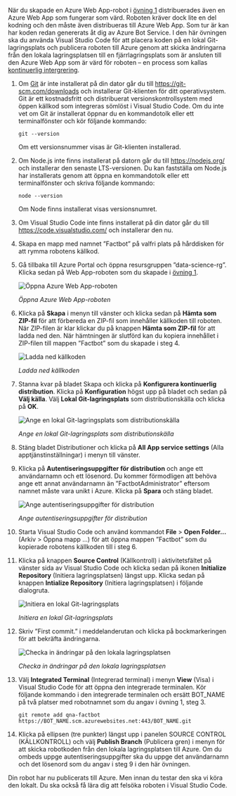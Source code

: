 När du skapade en Azure Web App-robot i [övning 1](#Exercise1) distribuerades även en Azure Web App som fungerar som värd. Roboten kräver dock lite en del kodning och den måste även distribueras till Azure Web App. Som tur är kan har koden redan genererats åt dig av Azure Bot Service. I den här övningen ska du använda Visual Studio Code för att placera koden på en lokal Git-lagringsplats och publicera roboten till Azure genom att skicka ändringarna från den lokala lagringsplatsen till en fjärrlagringsplats som är ansluten till den Azure Web App som är värd för roboten – en process som kallas [kontinuerlig intergrering](https://en.wikipedia.org/wiki/Continuous_integration).

1. Om [Git](https://git-scm.com/) är inte installerat på din dator går du till https://git-scm.com/downloads och installerar Git-klienten för ditt operativsystem. Git är ett kostnadsfritt och distribuerat versionskontrollsystem med öppen källkod som integreras sömlöst i Visual Studio Code. Om du inte vet om Git är installerat öppnar du en kommandotolk eller ett terminalfönster och kör följande kommando:

    ``` 
    git --version
    ```

    Om ett versionsnummer visas är Git-klienten installerad.

1. Om Node.js inte finns installerat på datorn går du till https://nodejs.org/ och installerar den senaste LTS-versionen. Du kan fastställa om Node.js har installerats genom att öppna en kommandotolk eller ett terminalfönster och skriva följande kommando:

    ```
    node --version
    ```

    Om Node finns installerat visas versionsnumret.

1. Om Visual Studio Code inte finns installerat på din dator går du till https://code.visualstudio.com/ och installerar den nu.

1. Skapa en mapp med namnet ”Factbot” på valfri plats på hårddisken för att rymma robotens källkod.

1. Gå tillbaka till Azure Portal och öppna resursgruppen ”data-science-rg”. Klicka sedan på Web App-roboten som du skapade i [övning 1](#Exercise1).

    ![Öppna Azure Web App-roboten](../images/open-web-app-bot.png)

    _Öppna Azure Web App-roboten_

1. Klicka på **Skapa** i menyn till vänster och klicka sedan på **Hämta som ZIP-fil** för att förbereda en ZIP-fil som innehåller källkoden till roboten. När ZIP-filen är klar klickar du på knappen **Hämta som ZIP-fil** för att ladda ned den. När hämtningen är slutförd kan du kopiera innehållet i ZIP-filen till mappen ”Factbot” som du skapade i steg 4.

    ![Ladda ned källkoden](../images/download-source.png)

    _Ladda ned källkoden_
  
1. Stanna kvar på bladet Skapa och klicka på **Konfigurera kontinuerlig distribution**. Klicka på **Konfiguration** högst upp på bladet och sedan på **Välj källa**. Välj **Lokal Git-lagringsplats** som distributionskälla och klicka på **OK**. 
 
    ![Ange en lokal Git-lagringsplats som distributionskälla](../images/portal-set-local-git.png)

    _Ange en lokal Git-lagringsplats som distributionskälla_  

1. Stäng bladet Distributioner och klicka på **All App service settings** (Alla apptjänstinställningar) i menyn till vänster.

1. Klicka på **Autentiseringsuppgifter för distribution** och ange ett användarnamn och ett lösenord. Du kommer förmodligen att behöva ange ett annat användarnamn än ”FactbotAdministrator” eftersom namnet måste vara unikt i Azure. Klicka på **Spara** och stäng bladet.

    ![Ange autentiseringsuppgifter för distribution](../images/portal-enter-ci-creds.png)

    _Ange autentiseringsuppgifter för distribution_  

1. Starta Visual Studio Code och använd kommandot **File** > **Open Folder...** (Arkiv > Öppna mapp ...) för att öppna mappen ”Factbot” som du kopierade robotens källkoden till i steg 6.

1. Klicka på knappen **Source Control** (Källkontroll) i aktivitetsfältet på vänster sida av Visual Studio Code och klicka sedan på ikonen **Initialize Repository** (Initiera lagringsplatsen) längst upp. Klicka sedan på knappen **Intialize Repository** (Initiera lagringsplatsen) i följande dialogruta.

    ![Initiera en lokal Git-lagringsplats](../images/vs-init-git-repo.png)

    _Initiera en lokal Git-lagringsplats_  

1. Skriv ”First commit.” i meddelanderutan och klicka på bockmarkeringen för att bekräfta ändringarna.

    ![Checka in ändringar på den lokala lagringsplatsen](../images/vs-first-git-commit.png)

    _Checka in ändringar på den lokala lagringsplatsen_  

1. Välj **Integrated Terminal** (Integrerad terminal) i menyn **View** (Visa) i Visual Studio Code för att öppna den integrerade terminalen. Kör följande kommando i den integrerade terminalen och ersätt BOT_NAME på två platser med robotnamnet som du angav i övning 1, steg 3.

    ```
    git remote add qna-factbot https://BOT_NAME.scm.azurewebsites.net:443/BOT_NAME.git
    ```

1. Klicka på ellipsen (tre punkter) längst upp i panelen SOURCE CONTROL (KÄLLKONTROLL) och välj **Publish Branch** (Publicera gren) i menyn för att skicka robotkoden från den lokala lagringsplatsen till Azure. Om du ombeds uppge autentiseringsuppgifter ska du uppge det användarnamn och det lösenord som du angav i steg 9 i den här övningen.

Din robot har nu publicerats till Azure. Men innan du testar den ska vi köra den lokalt. Du ska också få lära dig att felsöka roboten i Visual Studio Code.
